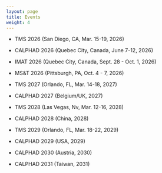 ```yaml
---
layout: page
title: Events
weight: 4
---
```


- TMS 2026 (San Diego, CA, Mar. 15-19, 2026)

- CALPHAD 2026 (Quebec City, Canada, June 7-12, 2026)

- IMAT 2026 (Quebec City, Canada, Sept. 28 - Oct. 1, 2026)

- MS&T 2026 (Pittsburgh, PA, Oct. 4 - 7, 2026)

- TMS 2027 (Orlando, FL, Mar. 14-18, 2027)

- CALPHAD 2027 (Belgium/UK, 2027)

- TMS 2028 (Las Vegas, Nv, Mar. 12-16, 2028)

- CALPHAD 2028 (China, 2028)

- TMS 2029 (Orlando, FL, Mar. 18-22, 2029)

- CALPHAD 2029 (USA, 2029)

- CALPHAD 2030 (Austria, 2030)

- CALPHAD 2031 (Taiwan, 2031)